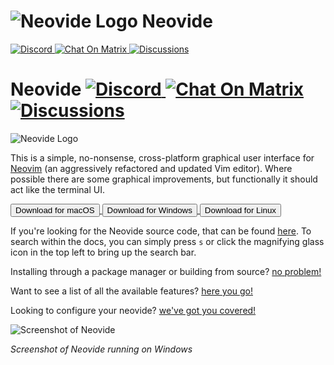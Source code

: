 <div class="show-mobile">
    <h1>
        <img class="logo" src="assets/neovide-128x128.png" alt="Neovide Logo">
        Neovide
    </h1>
    <a href="https://discord.gg/SjFpZdQys6">
        <img src="https://badgen.net/badge/icon/discord?icon=discord&label" alt="Discord">
    </a>
    <a href="https://matrix.to/#/#neovide_community:gitter.im">
        <img src="https://matrix.to/img/matrix-badge.svg" alt="Chat On Matrix">
    </a>
    <a href="https://github.com/neovide/neovide/discussions">
        <img src="https://img.shields.io/badge/GitHub-Discussions-green?logo=github" alt="Discussions">
    </a>
</div>

<div class="hide-mobile">
    <h1>Neovide
        <a href="https://discord.gg/SjFpZdQys6">
            <img src="https://badgen.net/badge/icon/discord?icon=discord&label" alt="Discord">
        </a>
        <a href="https://matrix.to/#/#neovide_community:gitter.im">
            <img src="https://matrix.to/img/matrix-badge.svg" alt="Chat On Matrix">
        </a>
        <a href="https://github.com/neovide/neovide/discussions">
            <img src="https://img.shields.io/badge/GitHub-Discussions-green?logo=github" alt="Discussions">
        </a>
    </h1>
</div>

<div class="hide-mobile">
    <img class="logo" src="assets/neovide-128x128.png" alt="Neovide Logo">
</div>

This is a simple, no-nonsense, cross-platform graphical user interface for
[Neovim](https://github.com/neovim/neovim) (an aggressively refactored and updated Vim editor).
Where possible there are some graphical improvements, but functionally it should act like the
terminal UI.

<div class="hide-mobile">
    <a href="https://github.com/neovide/neovide/releases/latest/download/neovide.dmg.zip">
        <button class="button-hover color">Download for macOS</button>
    </a>
    <a href="https://github.com/neovide/neovide/releases/latest/download/neovide.msi">
        <button class="button-hover color">Download for Windows</button>
    </a>
    <a href="https://github.com/neovide/neovide/releases/latest/download/neovide.AppImage">
        <button class="button-hover color">Download for Linux</button>
    </a>
</div>

If you're looking for the Neovide source code, that can be found
[here](https://github.com/neovide/neovide). To search within the docs, you can simply press `s` or
click the magnifying glass icon in the top left to bring up the search bar.

Installing through a package manager or building from source? [no problem!](installation.md)

Want to see a list of all the available features? [here you go!](features.md)

Looking to configure your neovide? [we've got you covered!](configuration.md)

<div class="center">
    <img class="screenshot" src="assets/BasicScreenCap.png" alt="Screenshot of Neovide">
    <p class="text" ><em>Screenshot of Neovide running on Windows<em></p>
</div>
